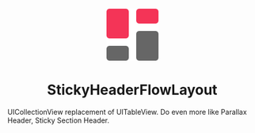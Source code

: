 <p align="center">
	<img src="/Resources/logo.svg" alt="StickyHeaderFlowLayout" width="105">
  <br/>
  <h1 align="center">StickyHeaderFlowLayout</h1>
</p>

UICollectionView replacement of UITableView. Do even more like Parallax Header, Sticky Section Header.
